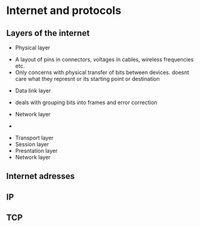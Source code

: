 # Internet and protocols 

## Layers of the internet

* Physical layer 
 -  A layout of pins in connectors, voltages in cables, wireless frequencies etc. 
 -  Only concerns with physical transfer of bits between devices. doesnt care what 
    they represnt or its starting point or destination
 
* Data link layer
-  deals with grouping bits into frames and error correction

* Network layer

- 
* Transport layer 
* Session layer 
* Presntation layer 
* Network layer 

## Internet adresses

## IP 

## TCP 
